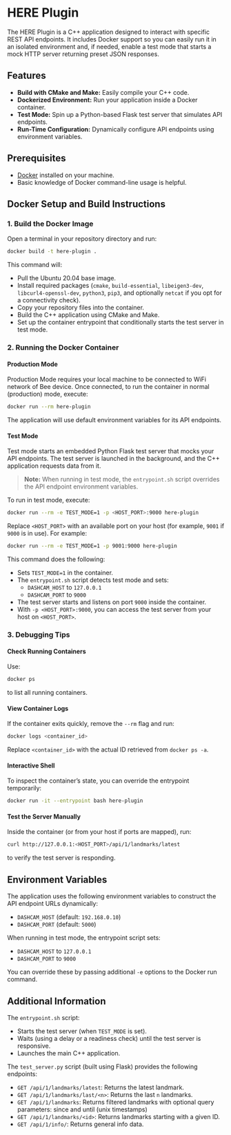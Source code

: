 # HERE Plugin

The HERE Plugin is a C++ application designed to interact with specific REST API endpoints. It includes Docker support so you can easily run it in an isolated environment and, if needed, enable a test mode that starts a mock HTTP server returning preset JSON responses.

## Features

- **Build with CMake and Make:** Easily compile your C++ code.
- **Dockerized Environment:** Run your application inside a Docker container.
- **Test Mode:** Spin up a Python-based Flask test server that simulates API endpoints.
- **Run-Time Configuration:** Dynamically configure API endpoints using environment variables.

## Prerequisites

- [Docker](https://docs.docker.com/get-docker/) installed on your machine.
- Basic knowledge of Docker command-line usage is helpful.

## Docker Setup and Build Instructions

### 1. Build the Docker Image

Open a terminal in your repository directory and run:

```bash
docker build -t here-plugin .
```

This command will:

- Pull the Ubuntu 20.04 base image.
- Install required packages (`cmake`, `build-essential`, `libeigen3-dev`, `libcurl4-openssl-dev`, `python3`, `pip3`, and optionally `netcat` if you opt for a connectivity check).
- Copy your repository files into the container.
- Build the C++ application using CMake and Make.
- Set up the container entrypoint that conditionally starts the test server in test mode.

### 2. Running the Docker Container

#### Production Mode

Production Mode requires your local machine to be connected to WiFi network of Bee device.
Once connected,
to run the container in normal (production) mode, execute:

```bash
docker run --rm here-plugin
```

The application will use default environment variables for its API endpoints.

#### Test Mode

Test mode starts an embedded Python Flask test server that mocks your API endpoints. The test server is launched in the background, and the C++ application requests data from it.

> **Note:** When running in test mode, the `entrypoint.sh` script overrides the API endpoint environment variables.

To run in test mode, execute:

```bash
docker run --rm -e TEST_MODE=1 -p <HOST_PORT>:9000 here-plugin
```

Replace `<HOST_PORT>` with an available port on your host (for example, `9001` if `9000` is in use). For example:

```bash
docker run --rm -e TEST_MODE=1 -p 9001:9000 here-plugin
```

This command does the following:

- Sets `TEST_MODE=1` in the container.
- The `entrypoint.sh` script detects test mode and sets:
  - `DASHCAM_HOST` to `127.0.0.1`
  - `DASHCAM_PORT` to `9000`
- The test server starts and listens on port `9000` inside the container.
- With `-p <HOST_PORT>:9000`, you can access the test server from your host on `<HOST_PORT>`.

### 3. Debugging Tips

#### Check Running Containers

Use:

```bash
docker ps
```

to list all running containers.

#### View Container Logs

If the container exits quickly, remove the `--rm` flag and run:

```bash
docker logs <container_id>
```

Replace `<container_id>` with the actual ID retrieved from `docker ps -a`.

#### Interactive Shell

To inspect the container’s state, you can override the entrypoint temporarily:

```bash
docker run -it --entrypoint bash here-plugin
```

#### Test the Server Manually

Inside the container (or from your host if ports are mapped), run:

```bash
curl http://127.0.0.1:<HOST_PORT>/api/1/landmarks/latest
```

to verify the test server is responding.

## Environment Variables

The application uses the following environment variables to construct the API endpoint URLs dynamically:

- `DASHCAM_HOST` (default: `192.168.0.10`)
- `DASHCAM_PORT` (default: `5000`)

When running in test mode, the entrypoint script sets:

- `DASHCAM_HOST` to `127.0.0.1`
- `DASHCAM_PORT` to `9000`

You can override these by passing additional `-e` options to the Docker run command.

## Additional Information

The `entrypoint.sh` script:

- Starts the test server (when `TEST_MODE` is set).
- Waits (using a delay or a readiness check) until the test server is responsive.
- Launches the main C++ application.

The `test_server.py` script (built using Flask) provides the following endpoints:

- `GET /api/1/landmarks/latest`: Returns the latest landmark.
- `GET /api/1/landmarks/last/<n>`: Returns the last `n` landmarks.
- `GET /api/1/landmarks`: Returns filtered landmarks with optional query parameters: since and until (unix timestamps)
- `GET /api/1/landmarks/<id>`: Returns landmarks starting with a given ID.
- `GET /api/1/info/`: Returns general info data.

